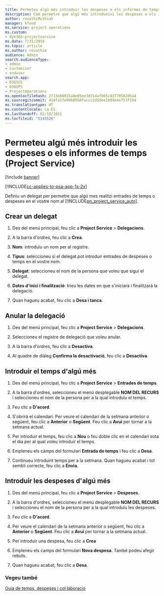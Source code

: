 ```yaml
---
title: Permeteu algú més introduir les despeses o els informes de temps
description: Com permetre que algú més introdueixi les despeses o els informes de temps al Project Service
author: revathiMuthiah
manager: kfend
ms.service: project-operations
ms.custom:
- dyn365-projectservice
ms.date: 7/31/2018
ms.topic: article
ms.author: revathim
audience: Admin
search.audienceType:
- admin
- customizer
- enduser
search.app:
- D365CE
- D365PS
- ProjectOperations
ms.openlocfilehash: 2f13e66915a8e05ee3d314af065c03779582d5a4
ms.sourcegitcommit: 418fa1fe9d605b8faccc2d5dee1b04b4e753f194
ms.translationtype: HT
ms.contentlocale: ca-ES
ms.lasthandoff: 02/10/2021
ms.locfileid: "5145526"
---
```

# <a name="allow-someone-else-to-enter-your-time-entry-or-expense-project-service"></a>Permeteu algú més introduir les despeses o els informes de temps (Project Service)

[!include [banner](../includes/psa-now-project-operations.md)]

[!INCLUDE[cc-applies-to-psa-app-1x-2x](../includes/cc-applies-to-psa-app-1x-2x.md)]

Definiu un delegat per permetre que algú mes realitzi entrades de temps o despeses en el vostre nom al [!INCLUDE[pn_project_service_auto](../includes/pn-project-service-auto.md)].  
  
## <a name="create-a-delegate"></a>Crear un delegat  
  
1.  Des del menú principal, feu clic a **Project Service** > **Delegacions**.  
  
2.  A la barra d'ordres, feu clic a **Crea**.  
  
3. **Nom**: introduïu un nom per al registre.  
  
4. **Tipus**: seleccioneu si el delegat pot introduir entrades de despeses o temps en el vostre nom.  
  
5. **Delegat**: seleccioneu el nom de la persona que voleu que sigui el delegat.  
  
6. **Dates d'inici i finalització**: trieu les dates en que s'iniciarà i finalitzarà la delegació.  
  
7.  Quan hagueu acabat, feu clic a **Desa i tanca**.  
  
## <a name="turn-off-delegation"></a>Anular la delegació  
  
1.  Des del menú principal, feu clic a **Project Service** > **Delegacions**.  
  
2.  Seleccioneu el registre de delegació que voleu anular.  
  
3.  A la barra d'ordres, feu clic a **Desactiva**.  
  
4.  Al quadre de diàleg **Confirma la desactivació**, feu clic a **Desactiva**.  
  
## <a name="enter-time-for-someone-else"></a>Introduir el temps d'algú més  
  
1.  Des del menú principal, feu clic a **Project Service** > **Entrades de temps**.  
  
2.  A la barra d'ordres, seleccioneu el menú desplegable **NOM DEL RECURS** i seleccioneu el nom de la persona per a la qual introduïu el temps.  
  
3.  Feu clic a **D'acord**.  
  
4.  S'obrirà el calendari. Per veure el calendari de la setmana anterior o següent, feu clic a **Anterior** o **Següent**. Feu clic a **Avui** per tornar a la setmana actual.  
  
5.  Per introduir el temps, feu clic a **Nou** o feu doble clic en el calendari sota el dia per al qual voleu introduir el temps.  
  
6.  Empleneu els camps del formulari **Entrada de temps** i feu clic a **Desa**.  
  
7.  Continueu introduint temps per a la setmana. Quan hagueu acabat i tot sembli correcte, feu clic a **Envia**.  
  
## <a name="enter-expenses-for-someone-else"></a>Introduir les despeses d'algú més  
  
1.  Des del menú principal, feu clic a **Project Service** > **Despeses**.  
  
2.  A la barra d'ordres, seleccioneu el menú desplegable **NOM DEL RECURS** i seleccioneu el nom de la persona per a la qual introduïu les despeses.  
  
3.  Feu clic a **D'acord**.  
  
4.  Per veure el calendari de la setmana anterior o següent, feu clic a **Anterior** o **Següent**. Feu clic a **Avui** per tornar a la setmana actual.  
  
5.  Per introduir una despesa, feu clic a **Crea**  
  
6.  Empleneu els camps del formulari **Nova despesa**. També podeu afegir rebuts.  
  
7.  Quan hagueu acabat, feu clic a **Desa**.  
  
### <a name="see-also"></a>Vegeu també  
 [Guia de temps, despeses i col·laboració](../psa/time-expense-collaboration-guide.md)
